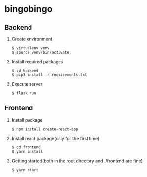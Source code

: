 # bingobingo

## Backend

1. Create environment
   ```
   $ virtualenv venv
   $ source venv/bin/activate
   ```
2. Install required packages   
   ```
   $ cd backend
   $ pip3 install -r requirements.txt
   ```  
3. Execute server
   ```
   $ flask run
   ```

## Frontend

1. Install package
   ```
   $ npm install create-react-app
   ```
2. Install react package(only for the first time)
   ```
   $ cd frontend
   $ yarn install
   ```
3. Getting started(both in the root directory and ./frontend are fine)
   ```
   $ yarn start
   ```

